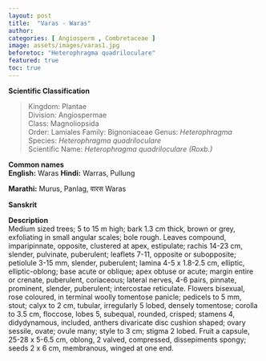 ```yaml
---
layout: post
title:  "Varas - Waras"
author: 
categories: [ Angiosperm , Combretaceae ]
image: assets/images/varas1.jpg
beforetoc: "Heterophragma quadriloculare"
featured: true
toc: true
---
```

  
**Scientific Classification**  
>Kingdom:			Plantae  
>Division:			Angiospermae  
>Class:				Magnoliopsida  
>Order:				Lamiales
>Family:			Bignoniaceae 
>Genus:				*Heterophragma*  
>Species:			*Heterophragma quadriloculare*  
>Scientific Name:	*Heterophragma quadriloculare (Roxb.)*  
  
**Common names**  
**English:** Waras
**Hindi:**  Warras, Pullung

**Marathi:** Murus, Panlag, वारस Waras

**Sanskrit** 
  
**Description**  
Medium sized trees; 5 to 15 m high; bark 1.3 cm thick, brown or grey, exfoliating in small angular scales; bole rough. Leaves compound, imparipinnate, opposite, clustered at apex, estipulate; rachis 14-23 cm, slender, pulvinate, puberulent; leaflets 7-11, opposite or subopposite; petiolule 3-15 mm, slender, puberulent; lamina 4-5 x 1.8-2.5 cm, elliptic, elliptic-oblong; base acute or oblique; apex obtuse or acute; margin entire or crenate, puberulent, coriaceous; lateral nerves, 4-6 pairs, pinnate, prominent, slender, puberulent; intercostae reticulate. Flowers bisexual, rose coloured, in terminal woolly tomentose panicle; pedicels to 5 mm, stout; calyx to 2 cm, tubular, irregularly 5 lobed, densely tomentose; corolla to 3.5 cm, floccose, lobes 5, subequal, rounded, crisped; stamens 4, didydynamous, included, anthers divaricate disc cushion shaped; ovary sessile, ovate; ovule many; style to 3 cm; stigma 2 lobed. Fruit a capsule, 25-28 x 5-6.5 cm, oblong, 2 valved, compressed, dissepiments spongy; seeds 2 x 6 cm, membranous, winged at one end.
